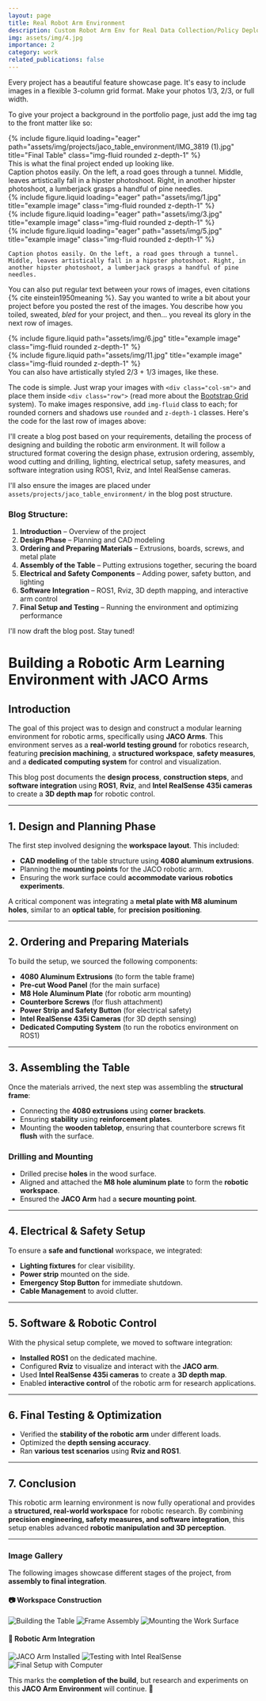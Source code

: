 ```yaml
---
layout: page
title: Real Robot Arm Environment
description: Custom Robot Arm Env for Real Data Collection/Policy Deployment.
img: assets/img/4.jpg
importance: 2
category: work
related_publications: false
---
```


Every project has a beautiful feature showcase page.
It's easy to include images in a flexible 3-column grid format.
Make your photos 1/3, 2/3, or full width.

To give your project a background in the portfolio page, just add the img tag to the front matter like so:


<div class="row">
    <div class="col-sm mt-3 mt-md-0">
        {% include figure.liquid loading="eager" path="assets/img/projects/jaco_table_environment/IMG_3819 (1).jpg" title="Final Table" class="img-fluid rounded z-depth-1" %}
    </div>
</div>
<div class="caption">
    This is what the final project ended up looking like.
</div>
 Caption photos easily. On the left, a road goes through a tunnel. Middle, leaves artistically fall in a hipster photoshoot. Right, in another hipster photoshoot, a lumberjack grasps a handful of pine needles.

<div class="row">
    <div class="col-sm mt-3 mt-md-0">
        {% include figure.liquid loading="eager" path="assets/img/1.jpg" title="example image" class="img-fluid rounded z-depth-1" %}
    </div>
    <div class="col-sm mt-3 mt-md-0">
        {% include figure.liquid loading="eager" path="assets/img/3.jpg" title="example image" class="img-fluid rounded z-depth-1" %}
    </div>
    <div class="col-sm mt-3 mt-md-0">
        {% include figure.liquid loading="eager" path="assets/img/5.jpg" title="example image" class="img-fluid rounded z-depth-1" %}
    </div>
</div>
<div class="caption">
    
    Caption photos easily. On the left, a road goes through a tunnel. Middle, leaves artistically fall in a hipster photoshoot. Right, in another hipster photoshoot, a lumberjack grasps a handful of pine needles.

</div>


You can also put regular text between your rows of images, even citations {% cite einstein1950meaning %}.
Say you wanted to write a bit about your project before you posted the rest of the images.
You describe how you toiled, sweated, _bled_ for your project, and then... you reveal its glory in the next row of images.

<div class="row justify-content-sm-center">
    <div class="col-sm-8 mt-3 mt-md-0">
        {% include figure.liquid path="assets/img/6.jpg" title="example image" class="img-fluid rounded z-depth-1" %}
    </div>
    <div class="col-sm-4 mt-3 mt-md-0">
        {% include figure.liquid path="assets/img/11.jpg" title="example image" class="img-fluid rounded z-depth-1" %}
    </div>
</div>
<div class="caption">
    You can also have artistically styled 2/3 + 1/3 images, like these.
</div>

The code is simple.
Just wrap your images with `<div class="col-sm">` and place them inside `<div class="row">` (read more about the <a href="https://getbootstrap.com/docs/4.4/layout/grid/">Bootstrap Grid</a> system).
To make images responsive, add `img-fluid` class to each; for rounded corners and shadows use `rounded` and `z-depth-1` classes.
Here's the code for the last row of images above:

I'll create a blog post based on your requirements, detailing the process of designing and building the robotic arm environment. It will follow a structured format covering the design phase, extrusion ordering, assembly, wood cutting and drilling, lighting, electrical setup, safety measures, and software integration using ROS1, Rviz, and Intel RealSense cameras.

I'll also ensure the images are placed under `assets/projects/jaco_table_environment/` in the blog post structure.

### Blog Structure:
1. **Introduction** – Overview of the project
2. **Design Phase** – Planning and CAD modeling
3. **Ordering and Preparing Materials** – Extrusions, boards, screws, and metal plate
4. **Assembly of the Table** – Putting extrusions together, securing the board
5. **Electrical and Safety Components** – Adding power, safety button, and lighting
6. **Software Integration** – ROS1, Rviz, 3D depth mapping, and interactive arm control
7. **Final Setup and Testing** – Running the environment and optimizing performance

I'll now draft the blog post. Stay tuned!

# **Building a Robotic Arm Learning Environment with JACO Arms**

## **Introduction**
The goal of this project was to design and construct a modular learning environment for robotic arms, specifically using **JACO Arms**. This environment serves as a **real-world testing ground** for robotics research, featuring **precision machining**, a **structured workspace**, **safety measures**, and a **dedicated computing system** for control and visualization. 

This blog post documents the **design process**, **construction steps**, and **software integration** using **ROS1**, **Rviz**, and **Intel RealSense 435i cameras** to create a **3D depth map** for robotic control.

---

## **1. Design and Planning Phase**
The first step involved designing the **workspace layout**. This included:
- **CAD modeling** of the table structure using **4080 aluminum extrusions**.
- Planning the **mounting points** for the JACO robotic arm.
- Ensuring the work surface could **accommodate various robotics experiments**.

A critical component was integrating a **metal plate with M8 aluminum holes**, similar to an **optical table**, for **precision positioning**.

---

## **2. Ordering and Preparing Materials**
To build the setup, we sourced the following components:
- **4080 Aluminum Extrusions** (to form the table frame)
- **Pre-cut Wood Panel** (for the main surface)
- **M8 Hole Aluminum Plate** (for robotic arm mounting)
- **Counterbore Screws** (for flush attachment)
- **Power Strip and Safety Button** (for electrical safety)
- **Intel RealSense 435i Cameras** (for 3D depth sensing)
- **Dedicated Computing System** (to run the robotics environment on ROS1)

---

## **3. Assembling the Table**
Once the materials arrived, the next step was assembling the **structural frame**:
- Connecting the **4080 extrusions** using **corner brackets**.
- Ensuring **stability** using **reinforcement plates**.
- Mounting the **wooden tabletop**, ensuring that counterbore screws fit **flush** with the surface.

### **Drilling and Mounting**
- Drilled precise **holes** in the wood surface.
- Aligned and attached the **M8 hole aluminum plate** to form the **robotic workspace**.
- Ensured the **JACO Arm** had a **secure mounting point**.

---

## **4. Electrical & Safety Setup**
To ensure a **safe and functional** workspace, we integrated:
- **Lighting fixtures** for clear visibility.
- **Power strip** mounted on the side.
- **Emergency Stop Button** for immediate shutdown.
- **Cable Management** to avoid clutter.

---

## **5. Software & Robotic Control**
With the physical setup complete, we moved to software integration:
- **Installed ROS1** on the dedicated machine.
- Configured **Rviz** to visualize and interact with the **JACO arm**.
- Used **Intel RealSense 435i cameras** to create a **3D depth map**.
- Enabled **interactive control** of the robotic arm for research applications.

---

## **6. Final Testing & Optimization**
- Verified the **stability of the robotic arm** under different loads.
- Optimized the **depth sensing accuracy**.
- Ran **various test scenarios** using **Rviz and ROS1**.

---

## **7. Conclusion**
This robotic arm learning environment is now fully operational and provides a **structured, real-world workspace** for robotic research. By combining **precision engineering, safety measures, and software integration**, this setup enables advanced **robotic manipulation and 3D perception**.

---

### **Image Gallery**
The following images showcase different stages of the project, from **assembly to final integration**.

#### 📷 **Workspace Construction**
![Building the Table](assets/img/rojects/jaco_table_environment/IMG_3649.jpg)
![Frame Assembly](assets/img/projects/jaco_table_environment/IMG_3453.jpg)
![Mounting the Work Surface](assets/img/projects/jaco_table_environment/IMG_3716.jpg)

#### 🤖 **Robotic Arm Integration**
![JACO Arm Installed](assets/img/projects/jaco_table_environment/IMG_3798.jpg)
![Testing with Intel RealSense](assets/img/projects/jaco_table_environment/IMG_3819.jpg)
![Final Setup with Computer](assets/img/projects/jaco_table_environment/IMG_4481.jpg)

This marks the **completion of the build**, but research and experiments on this **JACO Arm Environment** will continue. 🚀
